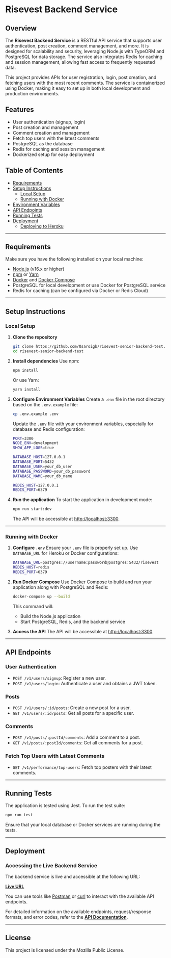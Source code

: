 # Risevest Backend Service

## Overview
The **Risevest Backend Service** is a RESTful API service that supports user authentication, post creation, comment management, and more. It is designed for scalability and security, leveraging Node.js with TypeORM and PostgreSQL for data storage. The service also integrates Redis for caching and session management, allowing fast access to frequently requested data.

This project provides APIs for user registration, login, post creation, and fetching users with the most recent comments. The service is containerized using Docker, making it easy to set up in both local development and production environments.

## Features
- User authentication (signup, login)
- Post creation and management
- Comment creation and management
- Fetch top users with the latest comments
- PostgreSQL as the database
- Redis for caching and session management
- Dockerized setup for easy deployment

## Table of Contents
- [Requirements](#requirements)
- [Setup Instructions](#setup-instructions)
  - [Local Setup](#local-setup)
  - [Running with Docker](#running-with-docker)
- [Environment Variables](#environment-variables)
- [API Endpoints](#api-endpoints)
- [Running Tests](#running-tests)
- [Deployment](#deployment)
  - [Deploying to Heroku](#deploying-to-heroku)

---

## Requirements
Make sure you have the following installed on your local machine:
- [Node.js](https://nodejs.org/en/) (v16.x or higher)
- [npm](https://www.npmjs.com/) or [Yarn](https://yarnpkg.com/)
- [Docker](https://www.docker.com/) and [Docker Compose](https://docs.docker.com/compose/)
- PostgreSQL for local development or use Docker for PostgreSQL service
- Redis for caching (can be configured via Docker or Redis Cloud)

---

## Setup Instructions

### Local Setup

1. **Clone the repository**
   ```bash
   git clone https://github.com/Osaroigb/risevest-senior-backend-test.git
   cd risevest-senior-backend-test
   ```

2. **Install dependencies**
   Use npm:
   ```bash
   npm install
   ```
   Or use Yarn:
   ```bash
   yarn install
   ```

3. **Configure Environment Variables**
   Create a `.env` file in the root directory based on the `.env.example` file:
   ```bash
   cp .env.example .env
   ```
   Update the `.env` file with your environment variables, especially for database and Redis configuration:
   ```bash
   PORT=3300
   NODE_ENV=development
   SHOW_APP_LOGS=true

   DATABASE_HOST=127.0.0.1
   DATABASE_PORT=5432
   DATABASE_USER=your_db_user
   DATABASE_PASSWORD=your_db_password
   DATABASE_NAME=your_db_name

   REDIS_HOST=127.0.0.1
   REDIS_PORT=6379
   ```

4. **Run the application**
   To start the application in development mode:
   ```bash
   npm run start:dev
   ```
   The API will be accessible at [http://localhost:3300](http://localhost:3300).

---

### Running with Docker

1. **Configure `.env`**
   Ensure your `.env` file is properly set up. Use `DATABASE_URL` for Heroku or Docker configurations:
   ```bash
   DATABASE_URL=postgres://username:password@postgres:5432/risevest
   REDIS_HOST=redis
   REDIS_PORT=6379
   ```

2. **Run Docker Compose**
   Use Docker Compose to build and run your application along with PostgreSQL and Redis:
   ```bash
   docker-compose up --build
   ```
   This command will:
   - Build the Node.js application
   - Start PostgreSQL, Redis, and the backend service

3. **Access the API**
   The API will be accessible at [http://localhost:3300](http://localhost:3300).

---

## API Endpoints

### User Authentication
- `POST /v1/users/signup`: Register a new user.
- `POST /v1/users/login`: Authenticate a user and obtains a JWT token.

### Posts
- `POST /v1/users/:id/posts`: Create a new post for a user.
- `GET /v1/users/:id/posts`: Get all posts for a specific user.

### Comments
- `POST /v1/posts/:postId/comments`: Add a comment to a post.
- `GET /v1/posts/:postId/comments`: Get all comments for a post.

### Fetch Top Users with Latest Comments
- `GET /v1/performance/top-users`: Fetch top posters with their latest comments.

---

## Running Tests

The application is tested using Jest. To run the test suite:

```bash
npm run test
```

Ensure that your local database or Docker services are running during the tests.

---

## Deployment

### Accessing the Live Backend Service

The backend service is live and accessible at the following URL:

**[Live URL](https://risevest-backend-d883eb3d4dcd.herokuapp.com/)**

You can use tools like [Postman](https://www.postman.com/) or [curl](https://curl.se/) to interact with the available API endpoints.

For detailed information on the available endpoints, request/response formats, and error codes, refer to the **[API Documentation](https://documenter.getpostman.com/view/23691550/2sA358c5dQ)**.

---

## License

This project is licensed under the Mozilla Public License.